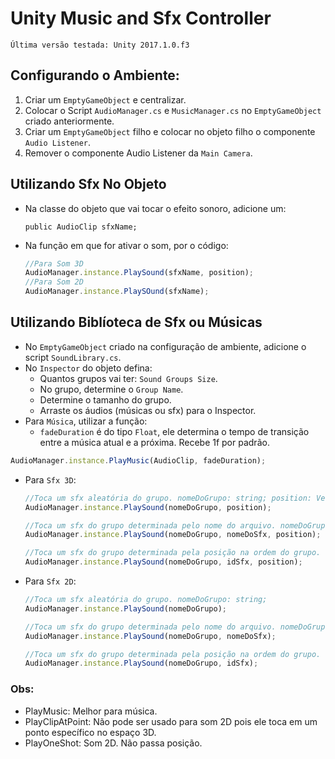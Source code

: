 # Unity Music and Sfx Controller

`Última versão testada: Unity 2017.1.0.f3`

## Configurando o Ambiente:
 1. Criar um `EmptyGameObject` e centralizar.
 2. Colocar o Script `AudioManager.cs` e `MusicManager.cs` no `EmptyGameObject` criado anteriormente.
 3. Criar um `EmptyGameObject` filho e colocar no objeto filho o componente `Audio Listener`.
 4. Remover o componente Audio Listener da `Main Camera`.


## Utilizando Sfx No Objeto
 * Na classe do objeto que vai tocar o efeito sonoro, adicione um:
    ```
    public AudioClip sfxName;
    ```
 * Na função em que for ativar o som, por o código:
    ```Javascript
    //Para Som 3D
    AudioManager.instance.PlaySound(sfxName, position);
    //Para Som 2D
    AudioManager.instance.PlaySOund(sfxName);
    ``` 

## Utilizando Biblíoteca de Sfx ou Músicas
 * No `EmptyGameObject` criado na configuração de ambiente, adicione o script `SoundLibrary.cs`.
 * No `Inspector` do objeto defina:
    * Quantos grupos vai ter: `Sound Groups Size`.
    * No grupo, determine o `Group Name`.
    * Determine o tamanho do grupo.
    * Arraste os áudios (músicas ou sfx) para o Inspector. 
 * Para `Música`, utilizar a função: 
    * `fadeDuration` é do tipo `Float`, ele determina o tempo de transição entre a música atual e a próxima. Recebe 1f por padrão. 
  ```Javascript
  AudioManager.instance.PlayMusic(AudioClip, fadeDuration);
  ```
 * Para `Sfx 3D`:
    ```Javascript
    //Toca um sfx aleatória do grupo. nomeDoGrupo: string; position: Vector3;
    AudioManager.instance.PlaySound(nomeDoGrupo, position);

    //Toca um sfx do grupo determinada pelo nome do arquivo. nomeDoGrupo: string; nomeDoSfx: string; position: Vector3; 
    AudioManager.instance.PlaySound(nomeDoGrupo, nomeDoSfx, position);
    
    //Toca um sfx do grupo determinada pela posição na ordem do grupo. nomeDoGrupo: string; idSfx: int; position: Vector3; 
    AudioManager.instance.PlaySound(nomeDoGrupo, idSfx, position);
    ```

 * Para `Sfx 2D`:
    ```Javascript
    //Toca um sfx aleatória do grupo. nomeDoGrupo: string; 
    AudioManager.instance.PlaySound(nomeDoGrupo);

    //Toca um sfx do grupo determinada pelo nome do arquivo. nomeDoGrupo: string; nomeDoSfx: string;
    AudioManager.instance.PlaySound(nomeDoGrupo, nomeDoSfx);
    
    //Toca um sfx do grupo determinada pela posição na ordem do grupo. nomeDoGrupo: string; idSfx: int;
    AudioManager.instance.PlaySound(nomeDoGrupo, idSfx);
    
    ```

### Obs:
 * PlayMusic: Melhor para música.
 * PlayClipAtPoint: Não pode ser usado para som 2D pois ele toca em um ponto específico no espaço 3D.
 * PlayOneShot: Som 2D. Não passa posição.

